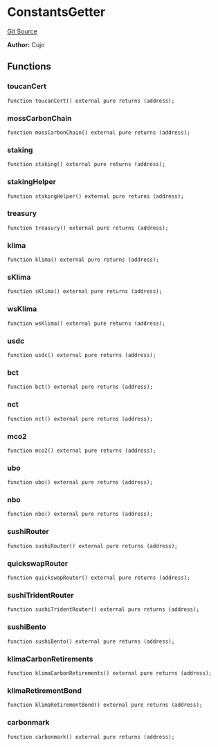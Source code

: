 # ConstantsGetter
[Git Source](https://github.com/KlimaDAO/klimadao-solidity/blob/704b462e69030cb9a43680057bee91d745d579ba/src/infinity/mocks/ConstantsGetter.sol)

**Author:**
Cujo


## Functions
### toucanCert


```solidity
function toucanCert() external pure returns (address);
```

### mossCarbonChain


```solidity
function mossCarbonChain() external pure returns (address);
```

### staking


```solidity
function staking() external pure returns (address);
```

### stakingHelper


```solidity
function stakingHelper() external pure returns (address);
```

### treasury


```solidity
function treasury() external pure returns (address);
```

### klima


```solidity
function klima() external pure returns (address);
```

### sKlima


```solidity
function sKlima() external pure returns (address);
```

### wsKlima


```solidity
function wsKlima() external pure returns (address);
```

### usdc


```solidity
function usdc() external pure returns (address);
```

### bct


```solidity
function bct() external pure returns (address);
```

### nct


```solidity
function nct() external pure returns (address);
```

### mco2


```solidity
function mco2() external pure returns (address);
```

### ubo


```solidity
function ubo() external pure returns (address);
```

### nbo


```solidity
function nbo() external pure returns (address);
```

### sushiRouter


```solidity
function sushiRouter() external pure returns (address);
```

### quickswapRouter


```solidity
function quickswapRouter() external pure returns (address);
```

### sushiTridentRouter


```solidity
function sushiTridentRouter() external pure returns (address);
```

### sushiBento


```solidity
function sushiBento() external pure returns (address);
```

### klimaCarbonRetirements


```solidity
function klimaCarbonRetirements() external pure returns (address);
```

### klimaRetirementBond


```solidity
function klimaRetirementBond() external pure returns (address);
```

### carbonmark


```solidity
function carbonmark() external pure returns (address);
```

